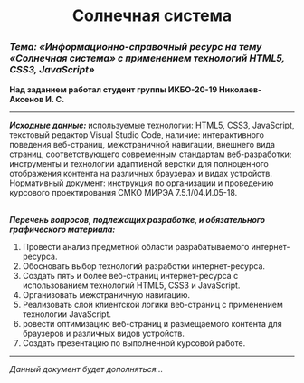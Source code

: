 # <p align="center">Солнечная система<p>

<h3><i><b>Тема: «Информационно-справочный ресурс на тему «Солнечная система» с применением технологий HTML5, CSS3, JavaScript»</i></b></h3>

<b>Над заданием работал студент группы ИКБО-20-19 Николаев-Аксенов И. С.</b>

<hr>
<i><b>Исходные данные: </i></b>используемые технологии: HTML5, CSS3, JavaScript, текстовый редактор Visual Studio Code, наличие: интерактивного поведения веб-страниц, межстраничной навигации, внешнего вида страниц, соответствующего современным стандартам веб-разработки; 
<br>инструменты и технологии адаптивной верстки для полноценного отображения контента на различных браузерах и видах устройств. 
<br>Нормативный документ: инструкция по организации и проведению курсового проектирования СМКО МИРЭА 7.5.1/04.И.05-18.

<br><i><b>Перечень вопросов, подлежащих разработке, и обязательного графического материала:</i></b>
<ol>
<li>Провести анализ предметной области разрабатываемого интернет-ресурса.</li>
<li>Обосновать выбор технологий разработки интернет-ресурса.</li>
<li>Создать пять и более веб-страниц интернет-ресурса с использованием технологий HTML5, CSS3 и JavaScript.</li>
<li>Организовать межстраничную навигацию.</li>
<li>Реализовать слой клиентской логики веб-страниц с применением технологии JavaScript.</li>
<li>ровести оптимизацию веб-страниц и размещаемого контента для браузеров и различных видов устройств.</li>
<li>Создать презентацию по выполненной курсовой работе.</li>
</ol>
<hr>

<i>Данный документ будет дополняться...</i>

